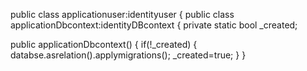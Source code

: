 public class applicationuser:identityuser
{
public class applicationDbcontext:identityDBcontext<applicationuser>
  {
  private static bool _created;
  
  public applicationDbcontext()
  {
  if(!_created)
  {
      databse.asrelation().applymigrations();
      _created=true;
      }
      }
